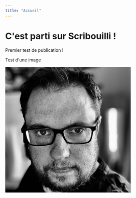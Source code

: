 ```yaml
---
title: "Accueil"
---
```

# C'est parti sur Scribouilli !

Premier test de publication ! 

Test d'une image

![Photo de Thibault](/images/54b4051ae28dab07.png) 